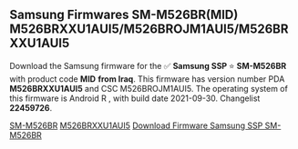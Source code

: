 <h2>Samsung Firmwares SM-M526BR(MID) M526BRXXU1AUI5/M526BROJM1AUI5/M526BRXXU1AUI5</h2>
Download the Samsung firmware for the ✅ <strong>Samsung SSP </strong> ⭐ <strong>SM-M526BR</strong> with product code <strong>MID</strong> <strong> from Iraq</strong>. This firmware has version number PDA <strong>M526BRXXU1AUI5</strong> and CSC M526BROJM1AUI5. The operating system of this firmware is Android R , with build date 2021-09-30. Changelist <strong>22459726</strong>.


[SM-M526BR](https://samfirm.shop/samsung/model/SM-M526BR)
[M526BRXXU1AUI5](https://samfirm.shop/samsung/pda/M526BRXXU1AUI5)
[Download Firmware Samsung SSP SM-M526BR](https://samfirm.shop/samsung/firmware/475473)
